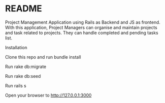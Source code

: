 # README
Project Management Application using Rails as Backend and JS as frontend.
With this application, Project Managers can organise and maintain projects and task related to projects.
They can handle completed and pending tasks list. 

Installation

Clone this repo and run bundle install

Run rake db:migrate

Run rake db:seed

Run rails s

Open your browser to http://127.0.0.1:3000
